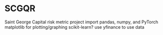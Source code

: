 # SCGQR
Saint George Capital risk metric project
import pandas, numpy, and PyTorch
matplotlib for plotting/graphing
scikit-learn?
use yfinance to use data
